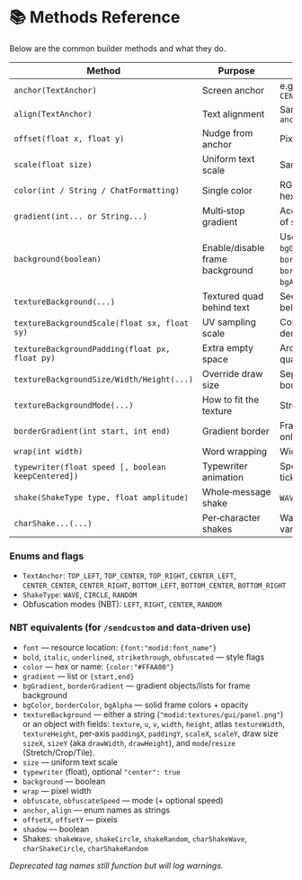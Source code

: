 # 📚 Methods Reference

Below are the common builder methods and what they do.

| Method | Purpose | Notes |
|---|---|---|
| `anchor(TextAnchor)` | Screen anchor | e.g., `TOP_LEFT`, `CENTER_CENTER` |
| `align(TextAnchor)` | Text alignment | Same enum as `anchor` |
| `offset(float x, float y)` | Nudge from anchor | Pixels |
| `scale(float size)` | Uniform text scale | Same as NBT `size` |
| `color(int / String / ChatFormatting)` | Single color | RGB (0xRRGGBB) or hex string |
| `gradient(int... or String...)` | Multi‑stop gradient | Accepts any number of stops |
| `background(boolean)` | Enable/disable frame background | Use with `bgColor`, `bgGradient`, `borderColor`, `borderGradient`, `bgAlpha` (via NBT) |
| `textureBackground(...)` | Textured quad behind text | See NBT fields below |
| `textureBackgroundScale(float sx, float sy)` | UV sampling scale | Controls stretch/tile density |
| `textureBackgroundPadding(float px, float py)` | Extra empty space | Around the textured quad |
| `textureBackgroundSize/Width/Height(...)` | Override draw size | Separate from text bounds |
| `textureBackgroundMode(...)` | How to fit the texture | Stretch / Crop / Tile |
| `borderGradient(int start, int end)` | Gradient border | Frame background only |
| `wrap(int width)` | Word wrapping | Width in pixels |
| `typewriter(float speed [, boolean keepCentered])` | Typewriter animation | Speed = chars per tick |
| `shake(ShakeType type, float amplitude)` | Whole‑message shake | `WAVE`, `CIRCLE`, `RANDOM` |
| `charShake...(...)` | Per‑character shakes | Wave/Circle/Random variants |

### Enums and flags
- `TextAnchor`: `TOP_LEFT`, `TOP_CENTER`, `TOP_RIGHT`, `CENTER_LEFT`, `CENTER_CENTER`, `CENTER_RIGHT`, `BOTTOM_LEFT`, `BOTTOM_CENTER`, `BOTTOM_RIGHT`
- `ShakeType`: `WAVE`, `CIRCLE`, `RANDOM`
- Obfuscation modes (NBT): `LEFT`, `RIGHT`, `CENTER`, `RANDOM`

### NBT equivalents (for `/sendcustom` and data‑driven use)
- `font` — resource location: `{font:"modid:font_name"}`
- `bold`, `italic`, `underlined`, `strikethrough`, `obfuscated` — style flags
- `color` — hex or name: `{color:"#FFAA00"}`
- `gradient` — list or `{start,end}`
- `bgGradient`, `borderGradient` — gradient objects/lists for frame background
- `bgColor`, `borderColor`, `bgAlpha` — solid frame colors + opacity
- `textureBackground` — either a string (`"modid:textures/gui/panel.png"`) or an object with fields:
  `texture`, `u`, `v`, `width`, `height`, atlas `textureWidth`, `textureHeight`,
  per‑axis `paddingX`, `paddingY`, `scaleX`, `scaleY`, draw size `sizeX`, `sizeY` (aka `drawWidth`, `drawHeight`),
  and `mode`/`resize` (Stretch/Crop/Tile).
- `size` — uniform text scale
- `typewriter` (float), optional `"center": true`
- `background` — boolean
- `wrap` — pixel width
- `obfuscate`, `obfuscateSpeed` — mode (+ optional speed)
- `anchor`, `align` — enum names as strings
- `offsetX`, `offsetY` — pixels
- `shadow` — boolean
- Shakes: `shakeWave`, `shakeCircle`, `shakeRandom`, `charShakeWave`, `charShakeCircle`, `charShakeRandom`

*Deprecated tag names still function but will log warnings.*
